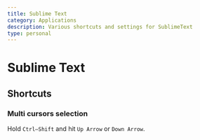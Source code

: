 ```yaml
---
title: Sublime Text
category: Applications
description: Various shortcuts and settings for SublimeText
type: personal
---
```


# Sublime Text

## Shortcuts

### Multi cursors selection

Hold `Ctrl–Shift` and hit `Up Arrow` or `Down Arrow`.
